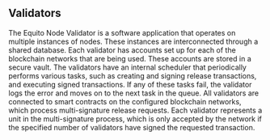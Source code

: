 ## Validators

The Equito Node Validator is a software application that operates on multiple instances of nodes. These instances are interconnected through a shared database. Each validator has accounts set up for each of the blockchain networks that are being used. These accounts are stored in a secure vault. The validators have an internal scheduler that periodically performs various tasks, such as creating and signing release transactions, and executing signed transactions. If any of these tasks fail, the validator logs the error and moves on to the next task in the queue. All validators are connected to smart contracts on the configured blockchain networks, which process multi-signature release requests. Each validator represents a unit in the multi-signature process, which is only accepted by the network if the specified number of validators have signed the requested transaction.
